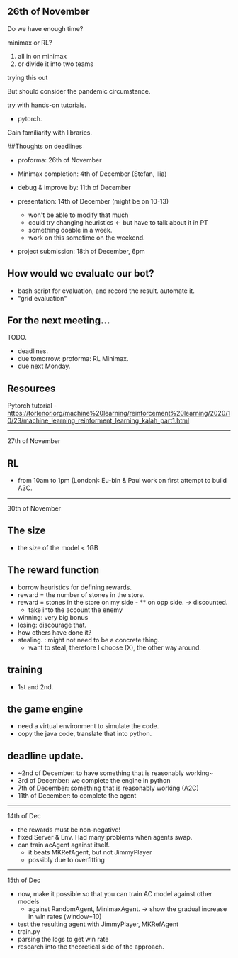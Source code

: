 26th of November
---
Do we have enough time?

minimax or RL?
1. all in on minimax
2. or divide it into two teams

trying this out


But should consider the pandemic circumstance.

try with hands-on tutorials.
 - pytorch.

Gain familiarity with libraries.

 
 
##Thoughts on deadlines
- proforma: 26th of November

- Minimax completion: 4th of December (Stefan, Ilia)
- debug & improve by: 11th of December
- presentation: 14th of December (might be on 10-13)
  - won't be able to modify that much 
  - could try changing heuristics <- but have to talk about it in PT
  - something doable in a week.
  - work on this sometime on the weekend.
- project submission: 18th of December, 6pm


## How would we evaluate our bot?
- bash script for evaluation, and record the result. automate it. 
- "grid evaluation"

 
 
## For the next meeting...
TODO.
- deadlines. 
- due tomorrow: proforma: RL Minimax. 
- due next Monday. 


## Resources
Pytorch tutorial - https://torlenor.org/machine%20learning/reinforcement%20learning/2020/10/23/machine_learning_reinforment_learning_kalah_part1.html



---
27th of November

## RL
- from 10am to 1pm (London): Eu-bin & Paul work on first attempt to build A3C. 




---
30th of November

## The size
- the size of the model < 1GB


## The reward function
- borrow heuristics for defining rewards.
- reward = the number of stones in the store.
- reward = stones in the store on my side - ** on opp side. -> discounted. 
  - take into the account the enemy
- winning: very big bonus
- losing: discourage that.
- how others have done it?
- stealing.  : might not need to be a concrete thing.
  - want to steal, therefore I choose (X), the other way around.
  
  
## training
- 1st and 2nd.

## the game engine
- need a virtual environment to simulate the code.
- copy the java code, translate that into python.


## deadline update.
- ~2nd of December: to have something that is reasonably working~
- 3rd of December: we complete the engine in python
- 7th of December: something that is reasonably working (A2C)
- 11th of December: to complete the agent


---
14th of Dec

- the rewards must be non-negative!
- fixed Server & Env. Had many problems when agents swap.
- can train acAgent against itself.
  - it beats MKRefAgent, but not JimmyPlayer
  - possibly due to overfitting
  
 ---
 15th of Dec
- now, make it possible so that you can train AC model against other models
  - against RandomAgent, MinimaxAgent. -> show the gradual increase in win rates (window=10)
- test the resulting agent with JimmyPlayer, MKRefAgent
- train.py
- parsing the logs to get win rate 
- research into the theoretical side of the approach.
